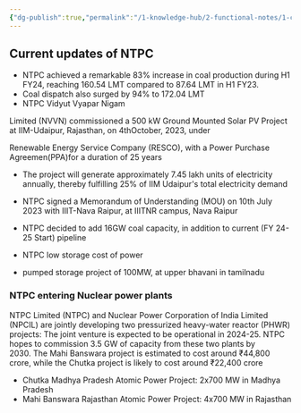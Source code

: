 ```yaml
---
{"dg-publish":true,"permalink":"/1-knowledge-hub/2-functional-notes/1-career-notes/4-ntpc/1-ntpc-business/current-updates-of-ntpc/","noteIcon":""}
---
```


## Current updates of NTPC

- NTPC achieved a remarkable 83% increase in coal production during H1 FY24, reaching 160.54 LMT compared to 87.64 LMT in H1 FY23.
- Coal dispatch also surged by 94% to 172.04 LMT
- NTPC Vidyut Vyapar Nigam

Limited (NVVN) commissioned a 500 kW Ground Mounted Solar PV Project at IIM-Udaipur, Rajasthan, on 4thOctober, 2023, under

Renewable Energy Service Company (RESCO), with a Power Purchase Agreemen(PPA)for a duration of 25 years

- The project will generate approximately 7.45 lakh units of electricity annually, thereby fulfilling 25% of IIM Udaipur's total electricity demand
- NTPC signed a Memorandum of Understanding (MOU) on 10th July 2023 with IIIT-Nava Raipur, at IIITNR campus, Nava Raipur

- NTPC decided to add 16GW coal capacity, in addition to current (FY 24-25 Start) pipeline
- NTPC low storage cost of power 
- pumped storage project of 100MW, at upper bhavani in tamilnadu
### NTPC entering Nuclear power plants
NTPC Limited (NTPC) and Nuclear Power Corporation of India Limited (NPCIL) are jointly developing two pressurized heavy-water reactor (PHWR) projects:
The joint venture is expected to be operational in 2024-25. NTPC hopes to commission 3.5 GW of capacity from these two plants by 2030. The Mahi Banswara project is estimated to cost around ₹44,800 crore, while the Chutka project is likely to cost around ₹22,400 crore
- Chutka Madhya Pradesh Atomic Power Project: 2x700 MW in Madhya Pradesh
- Mahi Banswara Rajasthan Atomic Power Project: 4x700 MW in Rajasthan

